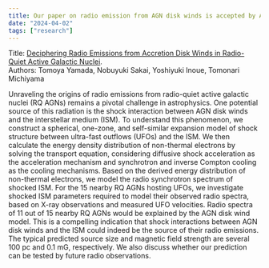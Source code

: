 ```yaml
---
title: Our paper on radio emission from AGN disk winds is accepted by ApJ.
date: "2024-04-02"
tags: ["research"]
---
```

Title: [Deciphering Radio Emissions from Accretion Disk Winds in Radio-Quiet Active Galactic Nuclei](https://arxiv.org/abs/2404.04632).  
Authors: Tomoya Yamada, Nobuyuki Sakai, Yoshiyuki Inoue, Tomonari Michiyama

Unraveling the origins of radio emissions from radio-quiet active galactic nuclei (RQ AGNs) remains a pivotal challenge in astrophysics. One potential source of this radiation is the shock interaction between AGN disk winds and the interstellar medium (ISM). To understand this phenomenon, we construct a spherical, one-zone, and self-similar expansion model of shock structure between ultra-fast outflows (UFOs) and the ISM. We then calculate the energy density distribution of non-thermal electrons by solving the transport equation, considering diffusive shock acceleration as the acceleration mechanism and synchrotron and inverse Compton cooling as the cooling mechanisms. Based on the derived energy distribution of non-thermal electrons, we model the radio synchrotron spectrum of shocked ISM. For the 15 nearby RQ AGNs hosting UFOs, we investigate shocked ISM parameters required to model their observed radio spectra, based on X-ray observations and measured UFO velocities. Radio spectra of 11 out of 15 nearby RQ AGNs would be explained by the AGN disk wind model. This is a compelling indication that shock interactions between AGN disk winds and the ISM could indeed be the source of their radio emissions. The typical predicted source size and magnetic field strength are several 100 pc and 0.1 mG, respectively. We also discuss whether our prediction can be tested by future radio observations.
